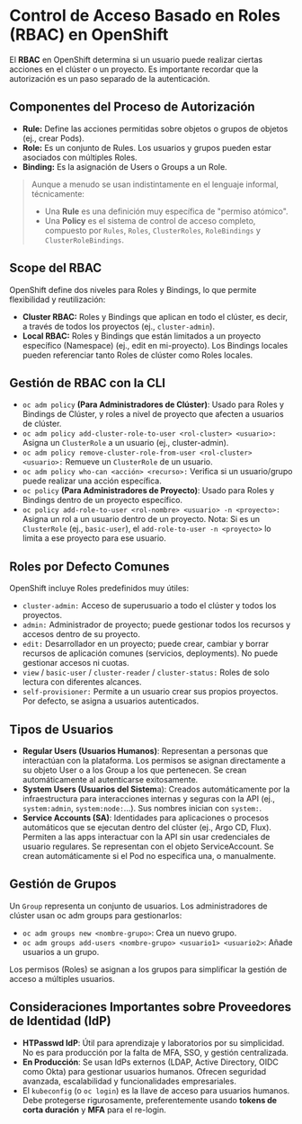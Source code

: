 # Control de Acceso Basado en Roles (RBAC) en OpenShift
El **RBAC** en OpenShift determina si un usuario puede realizar ciertas acciones en el clúster o un proyecto. Es importante recordar que la autorización es un paso separado de la autenticación.

## Componentes del Proceso de Autorización
- **Rule:** Define las acciones permitidas sobre objetos o grupos de objetos (ej., crear Pods).
- **Role:** Es un conjunto de Rules. Los usuarios y grupos pueden estar asociados con múltiples Roles.
- **Binding:** Es la asignación de Users o Groups a un Role.

> Aunque a menudo se usan indistintamente en el lenguaje informal, técnicamente:
> - Una **Rule** es una definición muy específica de "permiso atómico".
> - Una **Policy** es el sistema de control de acceso completo, compuesto por `Rules`, `Roles`, `ClusterRoles`, `RoleBindings` y `ClusterRoleBindings`.

## Scope del RBAC
OpenShift define dos niveles para Roles y Bindings, lo que permite flexibilidad y reutilización:
- **Cluster RBAC:** Roles y Bindings que aplican en todo el clúster, es decir, a través de todos los proyectos (ej., `cluster-admin`).
- **Local RBAC:** Roles y Bindings que están limitados a un proyecto específico (Namespace) (ej., edit en mi-proyecto). Los Bindings locales pueden referenciar tanto Roles de clúster como Roles locales.

## Gestión de RBAC con la CLI
- `oc adm policy` **(Para Administradores de Clúster)**: Usado para Roles y Bindings de Clúster, y roles a nivel de proyecto que afecten a usuarios de clúster.
- `oc adm policy add-cluster-role-to-user <rol-cluster> <usuario>:` Asigna un `ClusterRole` a un usuario (ej., cluster-admin).
- `oc adm policy remove-cluster-role-from-user <rol-cluster> <usuario>:` Remueve un `ClusterRole` de un usuario.
- `oc adm policy who-can <acción> <recurso>:` Verifica si un usuario/grupo puede realizar una acción específica.
- `oc policy` **(Para Administradores de Proyecto)**: Usado para Roles y Bindings dentro de un proyecto específico.
- `oc policy add-role-to-user <rol-nombre> <usuario> -n <proyecto>:` Asigna un rol a un usuario dentro de un proyecto. Nota: Si <rol-nombre> es un `ClusterRole` (ej., `basic-user`), el `add-role-to-user -n <proyecto>` lo limita a ese proyecto para ese usuario.

## Roles por Defecto Comunes
OpenShift incluye Roles predefinidos muy útiles:
- `cluster-admin:` Acceso de superusuario a todo el clúster y todos los proyectos.
- `admin:` Administrador de proyecto; puede gestionar todos los recursos y accesos dentro de su proyecto.
- `edit:` Desarrollador en un proyecto; puede crear, cambiar y borrar recursos de aplicación comunes (servicios, deployments). No puede gestionar accesos ni cuotas.
- `view` / `basic-user` / `cluster-reader` / `cluster-status:` Roles de solo lectura con diferentes alcances.
- `self-provisioner:` Permite a un usuario crear sus propios proyectos. Por defecto, se asigna a usuarios autenticados.

## Tipos de Usuarios
- **Regular Users (Usuarios Humanos)**: Representan a personas que interactúan con la plataforma. Los permisos se asignan directamente a su objeto User o a los Group a los que pertenecen. Se crean automáticamente al autenticarse exitosamente.
- **System Users (Usuarios del Sistem**a): Creados automáticamente por la infraestructura para interacciones internas y seguras con la API (ej., `system:admin`, `system:node:`...). Sus nombres inician con `system:`.
- **Service Accounts (SA)**: Identidades para aplicaciones o procesos automáticos que se ejecutan dentro del clúster (ej., Argo CD, Flux). Permiten a las apps interactuar con la API sin usar credenciales de usuario regulares. Se representan con el objeto ServiceAccount. Se crean automáticamente si el Pod no especifica una, o manualmente.

## Gestión de Grupos
Un `Group` representa un conjunto de usuarios. Los administradores de clúster usan oc adm groups para gestionarlos:
- `oc adm groups new <nombre-grupo>`: Crea un nuevo grupo.
- `oc adm groups add-users <nombre-grupo> <usuario1> <usuario2>`: Añade usuarios a un grupo.

Los permisos (Roles) se asignan a los grupos para simplificar la gestión de acceso a múltiples usuarios.

## Consideraciones Importantes sobre Proveedores de Identidad (IdP)
- **HTPasswd IdP**: Útil para aprendizaje y laboratorios por su simplicidad. No es para producción por la falta de MFA, SSO, y gestión centralizada.
- **En Producción**: Se usan IdPs externos (LDAP, Active Directory, OIDC como Okta) para gestionar usuarios humanos. Ofrecen seguridad avanzada, escalabilidad y funcionalidades empresariales.
- El `kubeconfig` (o `oc login`) es la llave de acceso para usuarios humanos. Debe protegerse rigurosamente, preferentemente usando **tokens de corta duración** y **MFA** para el re-login.
